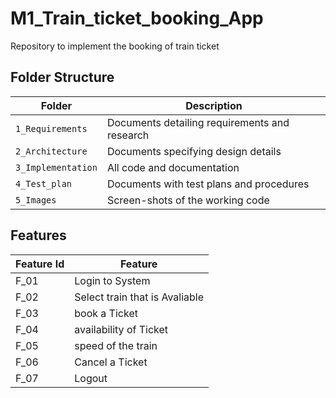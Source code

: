 # M1_Train_ticket_booking_App
Repository to implement the booking of train ticket




## Folder Structure
Folder             | Description
-------------------| -----------------------------------------
`1_Requirements`   | Documents detailing requirements and research
`2_Architecture`   | Documents specifying design details
`3_Implementation` | All code and documentation
`4_Test_plan`      | Documents with test plans and procedures
`5_Images`         | Screen-shots of the working code
##  Features
| Feature Id | Feature |
| -----------|---------|
|F_01| Login to System | |
|F_02|Select train that is Avaliable |
|F_03| book a Ticket |
|F_04| availability of Ticket |
|F_05| speed of the train |
|F_06| Cancel a Ticket |
|F_07| Logout |
